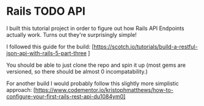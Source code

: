 # Rails TODO API

I built this tutorial project in order to figure out how Rails API Endpoints actually work. 
Turns out they're surprisingly simple!

I followed this guide for the build: 
[https://scotch.io/tutorials/build-a-restful-json-api-with-rails-5-part-three ]

You should be able to just clone the repo and spin it up (most gems are versioned, so there should be almost 0 incompatability.)

For another build I would probably follow this slightly more simplistic approach:
[https://www.codementor.io/kristophmatthews/how-to-configure-your-first-rails-rest-api-du1084ym0]

